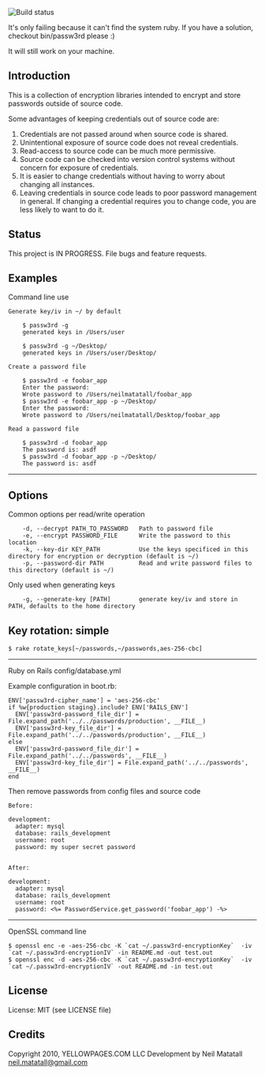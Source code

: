 ![Build status](https://secure.travis-ci.org/oreoshake/passw3rd.png)

It's only failing because it can't find the system ruby.  If you have a solution, checkout bin/passw3rd please :)

It will still work on your machine.

Introduction
------------------------------------------------------------------------------

This is a collection of encryption libraries intended to encrypt and store
passwords outside of source code.

Some advantages of keeping credentials out of source code are:

1. Credentials are not passed around when source code is shared.
2. Unintentional exposure of source code does not reveal credentials.
3. Read-access to source code can be much more permissive.
4. Source code can be checked into version control systems without concern
   for exposure of credentials.
5. It is easier to change credentials without having to worry about changing
   all instances.
6. Leaving credentials in source code leads to poor password management in
   general. If changing a credential requires you to change code, you are less
   likely to want to do it. 


Status
------------------------------------------------------------------------------

This project is IN PROGRESS. File bugs and feature requests.

Examples
------------------------------------------------------------------------------
Command line use
 
    Generate key/iv in ~/ by default
 
        $ passw3rd -g
        generated keys in /Users/user
 
        $ passw3rd -g ~/Desktop/
        generated keys in /Users/user/Desktop/
 
    Create a password file
 
        $ passw3rd -e foobar_app
        Enter the password: 
        Wrote password to /Users/neilmatatall/foobar_app
        $ passw3rd -e foobar_app -p ~/Desktop/
        Enter the password: 
        Wrote password to /Users/neilmatatall/Desktop/foobar_app
 
    Read a password file
 
        $ passw3rd -d foobar_app
        The password is: asdf
        $ passw3rd -d foobar_app -p ~/Desktop/
        The password is: asdf
------------------------------------------------------------------------------

Options
------------------------------------------------------------------------------
Common options per read/write operation

        -d, --decrypt PATH_TO_PASSWORD   Path to password file
        -e, --encrypt PASSWORD_FILE      Write the password to this location
        -k, --key-dir KEY_PATH           Use the keys specificed in this directory for encryption or decryption (default is ~/)
        -p, --password-dir PATH          Read and write password files to this directory (default is ~/)
    
Only used when generating keys   

        -g, --generate-key [PATH]        generate key/iv and store in PATH, defaults to the home directory

Key rotation: simple
------------------------------------------------------------------------------

    $ rake rotate_keys[~/passwords,~/passwords,aes-256-cbc]
  
------------------------------------------------------------------------------
Ruby on Rails config/database.yml
 
Example configuration in boot.rb:

    ENV['passw3rd-cipher_name'] = 'aes-256-cbc'
    if %w{production staging}.include? ENV['RAILS_ENV']
      ENV['passw3rd-password_file_dir'] = File.expand_path('../../passwords/production', __FILE__)
      ENV['passw3rd-key_file_dir'] = File.expand_path('../../passwords/production', __FILE__)
    else
      ENV['passw3rd-password_file_dir'] = File.expand_path('../../passwords', __FILE__)
      ENV['passw3rd-key_file_dir'] = File.expand_path('../../passwords', __FILE__)
    end	

Then remove passwords from config files and source code
 
    Before:
 
    development:
      adapter: mysql
      database: rails_development
      username: root
      password: my super secret password
 
 
    After:
 
    development:
      adapter: mysql
      database: rails_development
      username: root
      password: <%= PasswordService.get_password('foobar_app') -%>
 
------------------------------------------------------------------------------
OpenSSL command line
 
    $ openssl enc -e -aes-256-cbc -K `cat ~/.passw3rd-encryptionKey`  -iv `cat ~/.passw3rd-encryptionIV` -in README.md -out test.out
    $ openssl enc -d -aes-256-cbc -K `cat ~/.passw3rd-encryptionKey`  -iv `cat ~/.passw3rd-encryptionIV` -out README.md -in test.out


License
------------------------------------------------------------------------------

License: MIT (see LICENSE file)


Credits
------------------------------------------------------------------------------

Copyright 2010, YELLOWPAGES.COM LLC
Development by Neil Matatall <neil.matatall@gmail.com>

